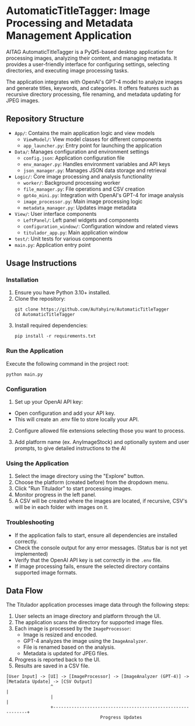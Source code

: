 # AutomaticTitleTagger: Image Processing and Metadata Management Application

AITAG AutomaticTitleTagger is a PyQt5-based desktop application for processing images, analyzing their content, and managing metadata. It provides a user-friendly interface for configuring settings, selecting directories, and executing image processing tasks.

The application integrates with OpenAI's GPT-4 model to analyze images and generate titles, keywords, and categories. It offers features such as recursive directory processing, file renaming, and metadata updating for JPEG images.

## Repository Structure

- `App/`: Contains the main application logic and view models
  - `ViewModel/`: View model classes for different components
  - `app_launcher.py`: Entry point for launching the application
- `Data/`: Manages configuration and environment settings
  - `config.json`: Application configuration file
  - `env_manager.py`: Handles environment variables and API keys
  - `json_manager.py`: Manages JSON data storage and retrieval
- `Logic/`: Core image processing and analysis functionality
  - `worker/`: Background processing worker
  - `file_manager.py`: File operations and CSV creation
  - `gpt4o_mini.py`: Integration with OpenAI's GPT-4 for image analysis
  - `image_processor.py`: Main image processing logic
  - `metadata_manager.py`: Updates image metadata
- `View/`: User interface components
  - `LeftPanel/`: Left panel widgets and components
  - `configuration_window/`: Configuration window and related views
  - `titulador_app.py`: Main application window
- `test/`: Unit tests for various components
- `main.py`: Application entry point

## Usage Instructions

### Installation

1. Ensure you have Python 3.10+ installed.
2. Clone the repository:
   ```
   git clone https://github.com/AuYahyire/AutomaticTitleTagger
   cd AutomaticTitleTagger
   ```
3. Install required dependencies:
   ```
   pip install -r requirements.txt
   ```
### Run the Application

Execute the following command in the project root:

```
python main.py
```

### Configuration

1. Set up your OpenAI API key:
- Open configuration and add your API key.
- This will create an .env file to store locally your API.

2. Configure allowed file extensions selecting those you want to process.

3. Add platform name (ex. AnyImageStock) and optionally system and user prompts, to give detailed instructions to the AI  

### Using the Application

1. Select the image directory using the "Explore" button.
2. Choose the platform (created before) from the dropdown menu.
3. Click "Run Titulador" to start processing images.
4. Monitor progress in the left panel.
5. A CSV will be created where the images are located, if recursive, CSV's will be in each folder with images on it.

### Troubleshooting

- If the application fails to start, ensure all dependencies are installed correctly.
- Check the console output for any error messages. (Status bar is not yet implemented)
- Verify that the OpenAI API key is set correctly in the `.env` file.
- If image processing fails, ensure the selected directory contains supported image formats.

## Data Flow

The Titulador application processes image data through the following steps:

1. User selects an image directory and platform through the UI.
2. The application scans the directory for supported image files.
3. Each image is processed by the `ImageProcessor`:
   - Image is resized and encoded.
   - GPT-4 analyzes the image using the `ImageAnalyzer`.
   - File is renamed based on the analysis.
   - Metadata is updated for JPEG files.
4. Progress is reported back to the UI.
5. Results are saved in a CSV file.

```
[User Input] -> [UI] -> [ImageProcessor] -> [ImageAnalyzer (GPT-4)] -> [Metadata Update] -> [CSV Output]
                 ^                                                            |
                 |                                                            |
                 +------------------------------------------------------------+
                                    Progress Updates
```

